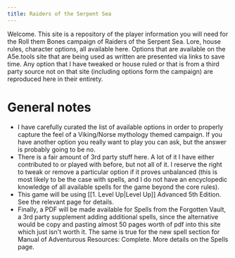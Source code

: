 ```yaml
---
title: Raiders of the Serpent Sea
---
```

Welcome. This site is a repository of the player information you will need for the Roll them Bones campaign of Raiders of the Serpent Sea.  Lore, house rules, character options, all available here.  Options that are available on the A5e.tools site that are being used as written are presented via links to save time.  Any option that I have tweaked or house ruled or that is from a third party source not on that site (including options form the campaign) are reproduced here in their entirety.

# General notes
- I have carefully curated the list of available options in order to properly capture the feel of a Viking/Norse mythology themed campaign.  If you have another option you really want to play you can ask, but the answer is probably going to be no.
- There is a fair amount of 3rd party stuff here.  A lot of it I have either contributed to or played with before, but not all of it.  I reserve the right to tweak or remove a particular option if it proves unbalanced (this is most likely to be the case with spells, and I do not have an encyclopedic knowledge of all available spells for the game beyond the core rules).
- This game will be using [[1. Level Up|Level Up]] Advanced 5th Edition. See the relevant page for details.
- Finally, a PDF will be made available for Spells from the Forgotten Vault, a 3rd party supplement adding additional spells, since the alternative would be copy and pasting almost 50 pages worth of pdf into this site which just isn't worth it.  The same is true for the new spell section for Manual of Adventurous Resources: Complete. More details on the Spells page.